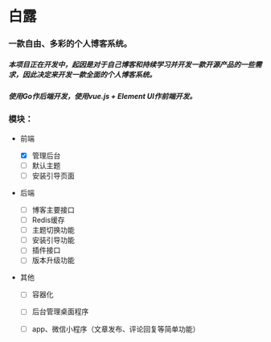 # 白露

### 一款自由、多彩的个人博客系统。



##### 本项目正在开发中，起因是对于自己博客和持续学习并开发一款开源产品的一些需求，因此决定来开发一款全面的个人博客系统。

##### 使用Go作后端开发，使用vue.js + Element UI作前端开发。



### 模块：

* 前端

  - [x] 管理后台
  - [ ] 默认主题
  - [ ] 安装引导页面

* 后端

  - [ ] 博客主要接口
  - [ ] Redis缓存
  - [ ] 主题切换功能
  - [ ] 安装引导功能
  - [ ] 插件接口
  - [ ] 版本升级功能

* 其他

  - [ ] 容器化

  * [ ] 后台管理桌面程序
  * [ ] app、微信小程序（文章发布、评论回复等简单功能）

